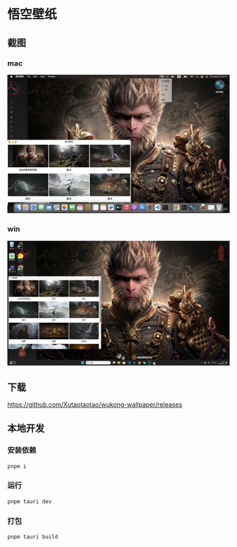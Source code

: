 # 悟空壁纸

## 截图

### mac

![mac](./screenshot/mac.jpg)

### win

![win](./screenshot/win.png)

## 下载

https://github.com/Xutaotaotao/wukong-wallpaper/releases

## 本地开发

### 安装依赖

```bash
pnpm i
```

### 运行


```bash
pnpm tauri dev
```

### 打包

```bash
pnpm tauri build
```